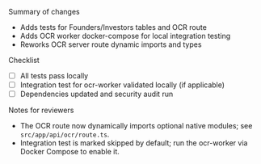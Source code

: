 Summary of changes
- Adds tests for Founders/Investors tables and OCR route
- Adds OCR worker docker-compose for local integration testing
- Reworks OCR server route dynamic imports and types

Checklist
- [ ] All tests pass locally
- [ ] Integration test for ocr-worker validated locally (if applicable)
- [ ] Dependencies updated and security audit run

Notes for reviewers
- The OCR route now dynamically imports optional native modules; see `src/app/api/ocr/route.ts`.
- Integration test is marked skipped by default; run the ocr-worker via Docker Compose to enable it.
